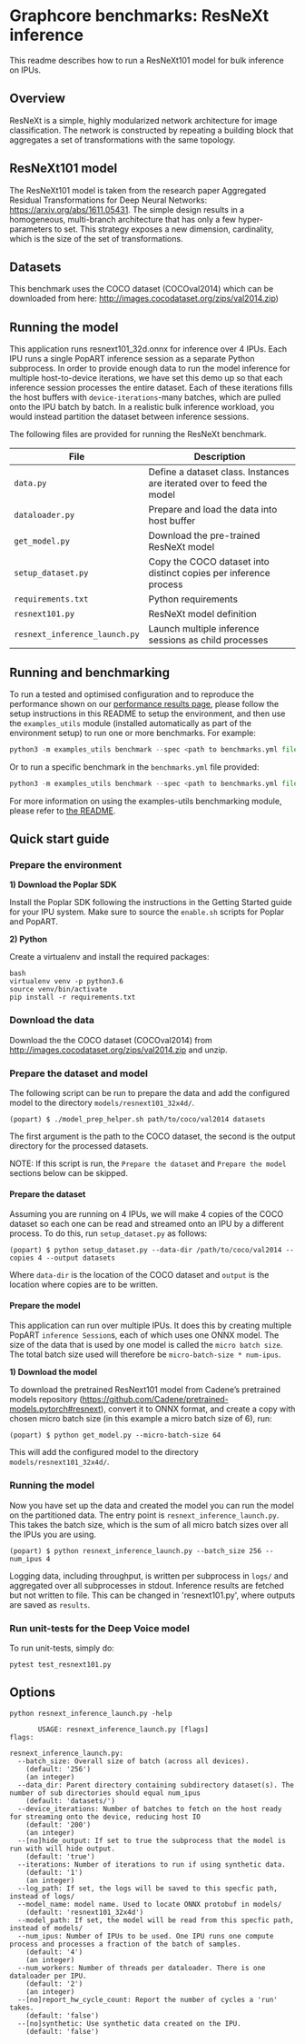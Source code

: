 # Graphcore benchmarks: ResNeXt inference

This readme describes how to run a ResNeXt101 model for bulk inference on IPUs.

## Overview

ResNeXt is a simple, highly modularized network architecture for image classification. The network is constructed by repeating a building block that aggregates a set of transformations with the same topology.

## ResNeXt101 model

The ResNeXt101 model is taken from the research paper Aggregated Residual Transformations for Deep Neural Networks: https://arxiv.org/abs/1611.05431. The simple design results in a homogeneous, multi-branch architecture that has only a few hyper-parameters to set. This strategy exposes a new dimension, cardinality, which is the size of the set of transformations. 

## Datasets

This benchmark uses the COCO dataset (COCOval2014) which can be downloaded from here: http://images.cocodataset.org/zips/val2014.zip)

## Running the model

This application runs resnext101_32d.onnx for inference over 4 IPUs. Each IPU runs a single PopART inference session as a separate Python subprocess. In order to provide enough data to run the model inference for multiple host-to-device iterations, we have set this demo up so that each inference session processes the entire dataset. Each of these iterations fills the host buffers with `device-iterations`-many batches, which are pulled onto the IPU batch by batch. In a realistic bulk inference workload, you would instead partition the dataset between inference sessions.

The following files are provided for running the ResNeXt benchmark. 

| File                          | Description                                                  |
| ----------------------------- | ------------------------------------------------------------ |
| `data.py`                     | Define a dataset class. Instances are iterated over to feed the model                                                             |
| `dataloader.py`               | Prepare and load the data into host buffer                                                             |
| `get_model.py`                | Download the pre-trained ResNeXt model                       |
| `setup_dataset.py`        | Copy the COCO dataset into distinct copies per inference process |
| `requirements.txt`            | Python requirements                                          |
| `resnext101.py`               | ResNeXt model definition                                     |
| `resnext_inference_launch.py` | Launch multiple inference sessions as child processes                                              |


## Running and benchmarking

To run a tested and optimised configuration and to reproduce the performance shown on our [performance results page](https://www.graphcore.ai/performance-results), please follow the setup instructions in this README to setup the environment, and then use the `examples_utils` module (installed automatically as part of the environment setup) to run one or more benchmarks. For example:

```python
python3 -m examples_utils benchmark --spec <path to benchmarks.yml file>
```

Or to run a specific benchmark in the `benchmarks.yml` file provided:

```python
python3 -m examples_utils benchmark --spec <path to benchmarks.yml file> --benchmark <name of benchmark>
```

For more information on using the examples-utils benchmarking module, please refer to [the README](https://github.com/graphcore/examples-utils/blob/master/examples_utils/benchmarks/README.md).



## Quick start guide

### Prepare the environment

**1) Download the Poplar SDK**

  Install the Poplar SDK following the instructions in the Getting Started guide for your IPU system. Make sure to source the `enable.sh`
  scripts for Poplar and PopART.

**2) Python**

Create a virtualenv and install the required packages:

```
bash
virtualenv venv -p python3.6
source venv/bin/activate
pip install -r requirements.txt
```

### Download the data
Download the the COCO dataset (COCOval2014) from http://images.cocodataset.org/zips/val2014.zip and unzip.

### Prepare the dataset and model
The following script can be run to prepare the data and add the configured model to the directory `models/resnext101_32x4d/`.

```
(popart) $ ./model_prep_helper.sh path/to/coco/val2014 datasets
```
The first argument is the path to the COCO dataset, the second is the output directory for the processed datasets.

NOTE: If this script is run, the `Prepare the dataset` and `Prepare the model` sections below can be skipped.

#### Prepare the dataset

Assuming you are running on 4 IPUs, we will make 4 copies of the COCO dataset so each one can be read and streamed onto an IPU by a different process. To do this, run `setup_dataset.py` as follows:

```
(popart) $ python setup_dataset.py --data-dir /path/to/coco/val2014 --copies 4 --output datasets
```

Where `data-dir` is the location of the COCO dataset and `output` is the location where copies are to be written.

#### Prepare the model

This application can run over multiple IPUs. It does this by creating multiple PopART `inference Session`s, each of which uses one ONNX model. The size of the data that is used by one model is called the `micro batch size`. The total batch size used will therefore be `micro-batch-size * num-ipus`.

**1) Download the model**

To download the pretrained ResNext101 model from Cadene’s pretrained models repository (https://github.com/Cadene/pretrained-models.pytorch#resnext), convert it to ONNX format, and create a copy with chosen micro batch size (in this example a micro batch size of 6), run:

```
(popart) $ python get_model.py --micro-batch-size 64
```

This will add the configured model to the directory `models/resnext101_32x4d/`.

### Running the model

Now you have set up the data and created the model you can run the model on the partitioned data. The entry point is `resnext_inference_launch.py`. This takes the batch size, which is the sum of all micro batch sizes over all the IPUs you are using.


```
(popart) $ python resnext_inference_launch.py --batch_size 256 --num_ipus 4
```

Logging data, including throughput, is written per subprocess in `logs/` and aggregated over all subprocesses in stdout. Inference results are fetched but not written to file. This can be changed in 'resnext101.py', where outputs are saved as `results`.

### Run unit-tests for the Deep Voice model

To run unit-tests, simply do:

```
pytest test_resnext101.py
```

## Options

```
python resnext_inference_launch.py -help

       USAGE: resnext_inference_launch.py [flags]
flags:

resnext_inference_launch.py:
  --batch_size: Overall size of batch (across all devices).
    (default: '256')
    (an integer)
  --data_dir: Parent directory containing subdirectory dataset(s). The number of sub directories should equal num_ipus
    (default: 'datasets/')
  --device_iterations: Number of batches to fetch on the host ready for streaming onto the device, reducing host IO
    (default: '200')
    (an integer)
  --[no]hide_output: If set to true the subprocess that the model is run with will hide output.
    (default: 'true')
  --iterations: Number of iterations to run if using synthetic data.
    (default: '1')
    (an integer)
  --log_path: If set, the logs will be saved to this specfic path, instead of logs/
  --model_name: model name. Used to locate ONNX protobuf in models/
    (default: 'resnext101_32x4d')
  --model_path: If set, the model will be read from this specfic path, instead of models/
  --num_ipus: Number of IPUs to be used. One IPU runs one compute process and processes a fraction of the batch of samples.
    (default: '4')
    (an integer)
  --num_workers: Number of threads per dataloader. There is one dataloader per IPU.
    (default: '2')
    (an integer)
  --[no]report_hw_cycle_count: Report the number of cycles a 'run' takes.
    (default: 'false')
  --[no]synthetic: Use synthetic data created on the IPU.
    (default: 'false')
```
